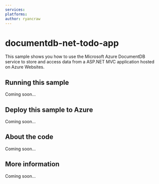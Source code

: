 ```yaml
---
services:
platforms:
author: ryancraw
---
```


# documentdb-net-todo-app
This sample shows you how to use the Microsoft Azure DocumentDB service to store and access data from a ASP.NET MVC application hosted on Azure Websites. 
## Running this sample
Coming soon...
## Deploy this sample to Azure
Coming soon...
## About the code
Coming soon...
## More information
Coming soon...
